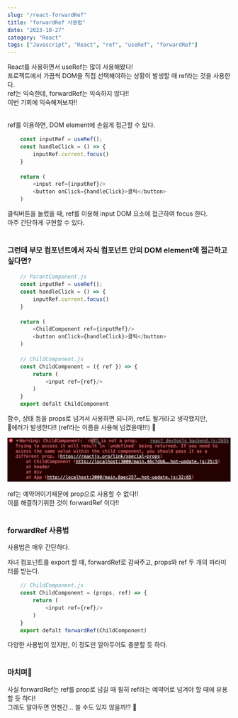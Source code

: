```yaml
---
slug: "/react-forwardRef"
title: "forwardRef 사용법"
date: "2023-10-27"
category: "React"
tags: ["Javascript", "React", "ref", "useRef", "forwardRef"]
---
```


React를 사용하면서 useRef는 많이 사용해봤다!  
프로젝트에서 가끔씩 DOM을 직접 선택해야하는 상황이 발생할 때 ref라는 것을 사용한다.  
ref는 익숙한데, forwardRef는 익숙하지 않다!!  
이번 기회에 익숙해져보자!!

<br/>
ref를 이용하면, DOM element에 손쉽게 접근할 수 있다.

```javascript
    const inputRef = useRef();
    const handleClick = () => {
        inputRef.current.focus()
    }

    return (
        <input ref={inputRef}/>
        <button onClick={handleClick}>클릭</button>
    )
```

클릭버튼을 눌렀을 때, ref를 이용해 input DOM 요소에 접근하여 focus 한다.  
아주 간단하게 구현할 수 있다.  
<br/>

### 그런데 부모 컴포넌트에서 자식 컴포넌트 안의 DOM element에 접근하고 싶다면?

```javascript
    // ParantComponent.js
    const inputRef = useRef();
    const handleClick = () => {
        inputRef.current.focus()
    }

    return (
        <ChildComponent ref={inputRef}/>
        <button onClick={handleClick}>클릭</button>
    )

    // ChildComponent.js
    const ChildComponent = ({ ref }) => {
        return (
            <input ref={ref}/>
        )
    }
    export defalt ChildComponent
```

함수, 상태 등을 props로 넘겨서 사용하면 되니까, ref도 될거라고 생각했지만,  
🚨에러가 발생한다!! (ref라는 이름을 사용해 넘겼을때!!!) 🚨

<img src="../images/react3/react3-1.png" alt="에러메세지"/>

ref는 예약어이기때문에 prop으로 사용할 수 없다!!  
이를 해결하기위한 것이 forwardRef 이다!!  
<br/>

### forwardRef 사용법

사용법은 매우 간단하다.

자녀 컴포넌트를 export 할 때, forwardRef로 감싸주고, props와 ref 두 개의 파라미터를 받는다.

```javascript
    // ChildComponent.js
    const ChildComponent = (props, ref) => {
        return (
            <input ref={ref}/>
        )
    }
    export defalt forwardRef(ChildComponent)
```

다양한 사용법이 있지만, 이 정도만 알아두어도 충분할 듯 하다.  
<br/>

### 마치며🎉

사실 forwardRef는 ref를 prop로 넘길 때 필히 ref라는 예약어로 넘겨야 할 때에 유용할 듯 하다!  
그래도 알아두면 언젠간... 쓸 수도 있지 않을까!? 💪
